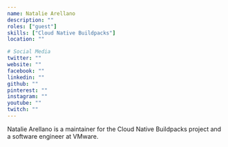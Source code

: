 ```yaml
---
name: Natalie Arellano
description: ""
roles: ["guest"]
skills: ["Cloud Native Buildpacks"]
location: ""

# Social Media 
twitter: ""
website: ""
facebook: ""
linkedin: ""
github: ""
pinterest: ""
instagram: ""
youtube: ""
twitch: ""
---
```


Natalie Arellano is a maintainer for the Cloud Native Buildpacks project and a software engineer at VMware.

<!--more-->


<!-- ## Highlights

{{< youtube id="-n9H8KnYjVI" class="youtube-video-shortcode" >}} -->
